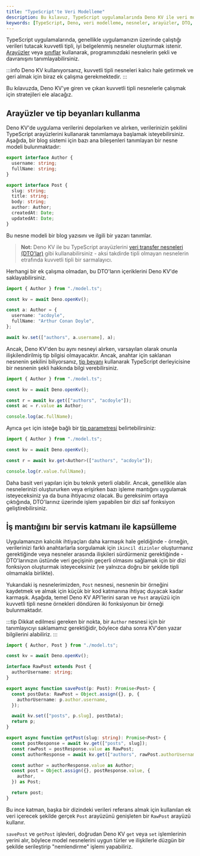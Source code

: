 ```yaml
---
title: "TypeScript'te Veri Modelleme"
description: Bu kılavuz, TypeScript uygulamalarında Deno KV ile veri modelleme konusunda güçlü tipli nesnelerin nasıl oluşturulacağını ve bu nesnelerin nasıl depolanıp alınacağını ele alır. Ayrıca, uygulama logic'ini kapsüllemek için servis katmanları oluşturmanın yollarını keşfedeceğiz.
keywords: [TypeScript, Deno, veri modelleme, nesneler, arayüzler, DTO, servis katmanı]
---
```




TypeScript uygulamalarında, genellikle uygulamanızın üzerinde çalıştığı verileri tutacak kuvvetli tipli, iyi belgelenmiş nesneler oluşturmak istenir. [Arayüzler](https://www.typescriptlang.org/docs/handbook/2/objects.html) veya [sınıflar](https://www.typescriptlang.org/docs/handbook/2/classes.html) kullanarak, programınızdaki nesnelerin şekli ve davranışını tanımlayabilirsiniz.

:::info
Deno KV kullanıyorsanız, kuvvetli tipli nesneleri kalıcı hale getirmek ve geri almak için biraz ek çalışma gerekmektedir.
:::

Bu kılavuzda, Deno KV'ye giren ve çıkan kuvvetli tipli nesnelerle çalışmak için stratejileri ele alacağız.

## Arayüzler ve tip beyanları kullanma

Deno KV'de uygulama verilerini depolarken ve alırken, verilerinizin şekilini TypeScript arayüzlerini kullanarak tanımlamaya başlamak isteyebilirsiniz. Aşağıda, bir blog sistemi için bazı ana bileşenleri tanımlayan bir nesne modeli bulunmaktadır:

```ts title="model.ts"
export interface Author {
  username: string;
  fullName: string;
}

export interface Post {
  slug: string;
  title: string;
  body: string;
  author: Author;
  createdAt: Date;
  updatedAt: Date;
}
```

Bu nesne modeli bir blog yazısını ve ilgili bir yazarı tanımlar.

> **Not:** Deno KV ile bu TypeScript arayüzlerini [veri transfer nesneleri (DTO'lar)](https://martinfowler.com/bliki/LocalDTO.html) gibi kullanabilirsiniz - aksi takdirde tipli olmayan nesnelerin etrafında kuvvetli tipli bir sarmalayıcı.

Herhangi bir ek çalışma olmadan, bu DTO'ların içeriklerini Deno KV'de saklayabilirsiniz.

```ts
import { Author } from "./model.ts";

const kv = await Deno.openKv();

const a: Author = {
  username: "acdoyle",
  fullName: "Arthur Conan Doyle",
};

await kv.set(["authors", a.username], a);
```

Ancak, Deno KV'den bu aynı nesneyi alırken, varsayılan olarak onunla ilişkilendirilmiş tip bilgisi olmayacaktır. Ancak, anahtar için saklanan nesnenin şekilini biliyorsanız, [tip beyanı](https://www.typescriptlang.org/docs/handbook/2/everyday-types.html#type-assertions) kullanarak TypeScript derleyicisine bir nesnenin şekli hakkında bilgi verebilirsiniz.

```ts
import { Author } from "./model.ts";

const kv = await Deno.openKv();

const r = await kv.get(["authors", "acdoyle"]);
const ac = r.value as Author;

console.log(ac.fullName);
```

Ayrıca `get` için isteğe bağlı bir [tip parametresi](https://docs.deno.com/api/deno/~/Deno.Kv.prototype.get) belirtebilirsiniz:

```ts
import { Author } from "./model.ts";

const kv = await Deno.openKv();

const r = await kv.get<Author>(["authors", "acdoyle"]);

console.log(r.value.fullName);
```

Daha basit veri yapıları için bu teknik yeterli olabilir. Ancak, genellikle alan nesnelerinizi oluştururken veya erişirken bazı işleme mantığını uygulamak isteyeceksiniz ya da buna ihtiyacınız olacak. Bu gereksinim ortaya çıktığında, DTO'larınız üzerinde işlem yapabilen bir dizi saf fonksiyon geliştirebilirsiniz.

## İş mantığını bir servis katmanı ile kapsülleme

Uygulamanızın kalıcılık ihtiyaçları daha karmaşık hale geldiğinde - örneğin, verilerinizi farklı anahtarlarla sorgulamak için `ikincil dizinler` oluşturmanız gerektiğinde veya nesneler arasında ilişkileri sürdürmeniz gerektiğinde - DTO'larınızın üstünde veri geçişinin geçerli olmasını sağlamak için bir dizi fonksiyon oluşturmak isteyeceksiniz (ve yalnızca doğru bir şekilde tipli olmamakla birlikte).

Yukarıdaki iş nesnelerimizden, `Post` nesnesi, nesnenin bir örneğini kaydetmek ve almak için küçük bir kod katmanına ihtiyaç duyacak kadar karmaşık. Aşağıda, temel Deno KV API'lerini saran ve `Post` arayüzü için kuvvetli tipli nesne örnekleri döndüren iki fonksiyonun bir örneği bulunmaktadır.

:::tip
Dikkat edilmesi gereken bir nokta, bir `Author` nesnesi için bir tanımlayıcıyı saklamamız gerektiğidir, böylece daha sonra KV'den yazar bilgilerini alabiliriz.
:::

```ts
import { Author, Post } from "./model.ts";

const kv = await Deno.openKv();

interface RawPost extends Post {
  authorUsername: string;
}

export async function savePost(p: Post): Promise<Post> {
  const postData: RawPost = Object.assign({}, p, {
    authorUsername: p.author.username,
  });

  await kv.set(["posts", p.slug], postData);
  return p;
}

export async function getPost(slug: string): Promise<Post> {
  const postResponse = await kv.get(["posts", slug]);
  const rawPost = postResponse.value as RawPost;
  const authorResponse = await kv.get(["authors", rawPost.authorUsername]);

  const author = authorResponse.value as Author;
  const post = Object.assign({}, postResponse.value, {
    author,
  }) as Post;

  return post;
}
```

Bu ince katman, başka bir dizindeki verileri referans almak için kullanılan ek veri içerecek şekilde gerçek `Post` arayüzünü genişleten bir `RawPost` arayüzü kullanır. 

`savePost` ve `getPost` işlevleri, doğrudan Deno KV `get` veya `set` işlemlerinin yerini alır, böylece model nesnelerini uygun türler ve ilişkilerle düzgün bir şekilde serileştirip "nemlendirme" işlemi yapabiliriz.
